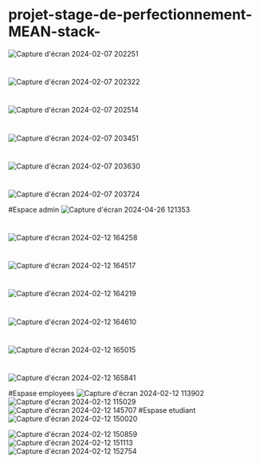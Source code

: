 # projet-stage-de-perfectionnement-MEAN-stack-
![Capture d'écran 2024-02-07 202251](https://github.com/bellakhalrania/projet-stage-de-perfectionnement-MEAN-stack-/assets/149201880/b928471b-7e33-4c7c-831d-d2f12f74fbec)
#
![Capture d'écran 2024-02-07 202322](https://github.com/bellakhalrania/projet-stage-de-perfectionnement-MEAN-stack-/assets/149201880/59fe30f8-075f-4fda-b978-8632c3b7e858)
#
![Capture d'écran 2024-02-07 202514](https://github.com/bellakhalrania/projet-stage-de-perfectionnement-MEAN-stack-/assets/149201880/d30cdcb1-e2c9-4f8c-9f42-8ffce5034e2d)
#
![Capture d'écran 2024-02-07 203451](https://github.com/bellakhalrania/projet-stage-de-perfectionnement-MEAN-stack-/assets/149201880/59c83226-d95e-418a-83c4-1e4008344c5e)
#
![Capture d'écran 2024-02-07 203630](https://github.com/bellakhalrania/projet-stage-de-perfectionnement-MEAN-stack-/assets/149201880/3576c3ed-6272-4f76-b7e1-6119b61c0f8c)
#
![Capture d'écran 2024-02-07 203724](https://github.com/bellakhalrania/projet-stage-de-perfectionnement-MEAN-stack-/assets/149201880/56cef397-c09e-495e-8513-23de33f652db)

#Espace admin 
![Capture d'écran 2024-04-26 121353](https://github.com/bellakhalrania/projet-stage-de-perfectionnement-MEAN-stack-/assets/149201880/e66924e5-b4e3-4a32-861e-171958152f08)
#
![Capture d'écran 2024-02-12 164258](https://github.com/bellakhalrania/projet-stage-de-perfectionnement-MEAN-stack-/assets/149201880/8c6e87f5-555e-4dad-be49-3728bedfe115)
#
![Capture d'écran 2024-02-12 164517](https://github.com/bellakhalrania/projet-stage-de-perfectionnement-MEAN-stack-/assets/149201880/a0992c54-85b8-42ff-bc5d-d4c892cb54f8)
#
![Capture d'écran 2024-02-12 164219](https://github.com/bellakhalrania/projet-stage-de-perfectionnement-MEAN-stack-/assets/149201880/1e708cd4-9016-4a6d-88d7-4ebdd27d85a6)
#
![Capture d'écran 2024-02-12 164610](https://github.com/bellakhalrania/projet-stage-de-perfectionnement-MEAN-stack-/assets/149201880/81fde3e1-5fc4-43a4-90d0-50024769fb8d)

#
![Capture d'écran 2024-02-12 165015](https://github.com/bellakhalrania/projet-stage-de-perfectionnement-MEAN-stack-/assets/149201880/6d77a516-0cb5-494e-b559-c7e0feebd286)

#
![Capture d'écran 2024-02-12 165841](https://github.com/bellakhalrania/projet-stage-de-perfectionnement-MEAN-stack-/assets/149201880/965c7b61-f007-4960-b972-e7ec10f8cc85)

#Espase employees
![Capture d'écran 2024-02-12 113902](https://github.com/bellakhalrania/projet-stage-de-perfectionnement-MEAN-stack-/assets/149201880/aec28d40-3582-4ded-bcb4-cea70ce9b44c)
![Capture d'écran 2024-02-12 115029](https://github.com/bellakhalrania/projet-stage-de-perfectionnement-MEAN-stack-/assets/149201880/e04360f3-feb3-4e03-afc1-f00d6c01409a)
![Capture d'écran 2024-02-12 145707](https://github.com/bellakhalrania/projet-stage-de-perfectionnement-MEAN-stack-/assets/149201880/6681e232-eb35-46f4-975c-d8bdf50d2fa8)
#Espase etudiant
![Capture d'écran 2024-02-12 150020](https://github.com/bellakhalrania/projet-stage-de-perfectionnement-MEAN-stack-/assets/149201880/fba41885-4c4c-48fc-bd27-673705a41105)

![Capture d'écran 2024-02-12 150859](https://github.com/bellakhalrania/projet-stage-de-perfectionnement-MEAN-stack-/assets/149201880/4fefa6cc-3c34-48e2-99ef-b9e8b46c4071)
![Capture d'écran 2024-02-12 151113](https://github.com/bellakhalrania/projet-stage-de-perfectionnement-MEAN-stack-/assets/149201880/cb21cb2f-84a1-44ae-9619-08faca6990d7)
![Capture d'écran 2024-02-12 152754](https://github.com/bellakhalrania/projet-stage-de-perfectionnement-MEAN-stack-/assets/149201880/db9f27dd-720b-42e9-b617-c8c675f38254)
